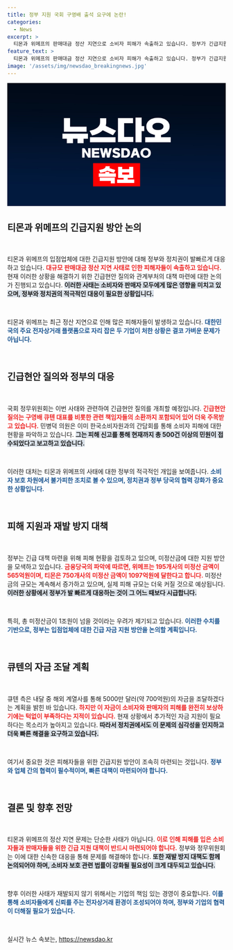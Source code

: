 ```yaml
---
title: 정부 지원 국회 구영배 출석 요구에 논란!
categories:
  - News
excerpt: >
  티몬과 위메프의 판매대금 정산 지연으로 소비자 피해가 속출하고 있습니다. 정부가 긴급지원 방안을 논의하고, 국회에서는 책임자 소환을 추진 중입니다. 이 사태의 진상이 밝혀질 것으로 기대됩니다!
feature_text: >
  티몬과 위메프의 판매대금 정산 지연으로 소비자 피해가 속출하고 있습니다. 정부가 긴급지원 방안을 논의하고, 국회에서는 책임자 소환을 추진 중입니다. 이 사태의 진상이 밝혀질 것으로 기대됩니다!
image: '/assets/img/newsdao_breakingnews.jpg'
---
```


<p><img src="/assets/img/newsdao_breakingnews.jpg" alt="ranknews 속보" /></p>

<h2 data-ke-size="size26">티몬과 위메프의 긴급지원 방안 논의</h2>

<p data-ke-size="size16">&nbsp;</p>

<p>티몬과 위메프의 입점업체에 대한 긴급지원 방안에 대해 정부와 정치권이 발빠르게 대응하고 있습니다. <b><span style="color: #ee2323;">대규모 판매대금 정산 지연 사태로 인한 피해자들이 속출하고 있습니다.</span></b> 현재 이러한 상황을 해결하기 위한 긴급현안 질의와 관계부처의 대책 마련에 대한 논의가 진행되고 있습니다. <b><span style="background-color: #21538527;">이러한 사태는 소비자와 판매자 모두에게 많은 영향을 미치고 있으며, 정부와 정치권의 적극적인 대응이 필요한 상황입니다.</span></b> </p>

<p data-ke-size="size16">&nbsp;</p>

<p>티몬과 위메프는 최근 정산 지연으로 인해 많은 피해자들이 발생하고 있습니다. <b><span style="color: #1a5490;">대한민국의 주요 전자상거래 플랫폼으로 자리 잡은 두 기업이 처한 상황은 결코 가벼운 문제가 아닙니다.</span></b> </p>

<p data-ke-size="size16">&nbsp;</p>

<h2 data-ke-size="size26">긴급현안 질의와 정부의 대응</h2>

<p data-ke-size="size16">&nbsp;</p>

<p>국회 정무위원회는 이번 사태와 관련하여 긴급현안 질의를 개최할 예정입니다. <b><span style="color: #ee2323;">긴급현안 질의는 구영배 큐텐 대표를 비롯한 관련 책임자들의 소환까지 포함되어 있어 더욱 주목받고 있습니다.</span></b> 민병덕 의원은 이미 한국소비자원과의 간담회를 통해 소비자 피해에 대한 현황을 파악하고 있습니다. <b><span style="background-color: #21538527;">그는 피해 신고를 통해 현재까지 총 500건 이상의 민원이 접수되었다고 보고하고 있습니다.</span></b> </p>

<p data-ke-size="size16">&nbsp;</p>

<p>이러한 대처는 티몬과 위메프의 사태에 대한 정부의 적극적인 개입을 보여줍니다. <b><span style="color: #1a5490;">소비자 보호 차원에서 불가피한 조치로 볼 수 있으며, 정치권과 정부 당국의 협력 강화가 중요한 상황입니다.</span></b></p>

<p data-ke-size="size16">&nbsp;</p>

<h2 data-ke-size="size26">피해 지원과 재발 방지 대책</h2>

<p data-ke-size="size16">&nbsp;</p>

<p>정부는 긴급 대책 마련을 위해 피해 현황을 검토하고 있으며, 미정산금에 대한 지원 방안을 모색하고 있습니다. <b><span style="color: #ee2323;">금융당국의 파악에 따르면, 위메프는 195개사의 미정산 금액이 565억원이며, 티몬은 750개사의 미정산 금액이 1097억원에 달한다고 합니다.</span></b> 미정산금의 규모는 계속해서 증가하고 있으며, 실제 피해 규모는 더욱 커질 것으로 예상됩니다. <b><span style="background-color: #21538527;">이러한 상황에서 정부가 발 빠르게 대응하는 것이 그 어느 때보다 시급합니다.</span></b></p>

<p data-ke-size="size16">&nbsp;</p>

<p>특히, 총 미정산금이 1조원이 넘을 것이라는 우려가 제기되고 있습니다. <b><span style="color: #1a5490;">이러한 수치를 기반으로, 정부는 입점업체에 대한 긴급 자금 지원 방안을 논의할 계획입니다.</span></b> </p>

<p data-ke-size="size16">&nbsp;</p>

<h2 data-ke-size="size26">큐텐의 자금 조달 계획</h2>

<p data-ke-size="size16">&nbsp;</p>

<p>큐텐 측은 내달 중 해외 계열사를 통해 5000만 달러(약 700억원)의 자금을 조달하겠다는 계획을 밝힌 바 있습니다. <b><span style="color: #ee2323;">하지만 이 자금이 소비자와 판매자의 피해를 완전히 보상하기에는 턱없이 부족하다는 지적이 있습니다.</span></b> 현재 상황에서 추가적인 자금 지원이 필요하다는 목소리가 높아지고 있습니다. <b><span style="background-color: #21538527;">따라서 정치권에서도 이 문제의 심각성을 인지하고 더욱 빠른 해결을 요구하고 있습니다.</span></b> </p>

<p data-ke-size="size16">&nbsp;</p>

<p>여기서 중요한 것은 피해자들을 위한 긴급지원 방안이 조속히 마련되는 것입니다. <b><span style="color: #1a5490;">정부와 업체 간의 협력이 필수적이며, 빠른 대책이 마련되어야 합니다.</span></b></p>

<p data-ke-size="size16">&nbsp;</p>

<h2 data-ke-size="size26">결론 및 향후 전망</h2>

<p data-ke-size="size16">&nbsp;</p>

<p>티몬과 위메프의 정산 지연 문제는 단순한 사태가 아닙니다. <b><span style="color: #ee2323;">이로 인해 피해를 입은 소비자들과 판매자들을 위한 긴급 지원 대책이 반드시 마련되어야 합니다.</span></b> 정부와 정무위원회는 이에 대한 신속한 대응을 통해 문제를 해결해야 합니다. <b><span style="background-color: #21538527;">또한 재발 방지 대책도 함께 논의되어야 하며, 소비자 보호 관련 법률이 강화될 필요성이 크게 대두되고 있습니다.</span></b></p>

<p data-ke-size="size16">&nbsp;</p>

<p>향후 이러한 사태가 재발되지 않기 위해서는 기업의 책임 있는 경영이 중요합니다. <b><span style="color: #1a5490;">이를 통해 소비자들에게 신뢰를 주는 전자상거래 환경이 조성되어야 하며, 정부와 기업의 협력이 더해질 필요가 있습니다.</span></b></p>

<p data-ke-size="size16">&nbsp;</p>
실시간 뉴스 속보는, <a href="https://newsdao.kr" rel="dofollow">https://newsdao.kr</a>


